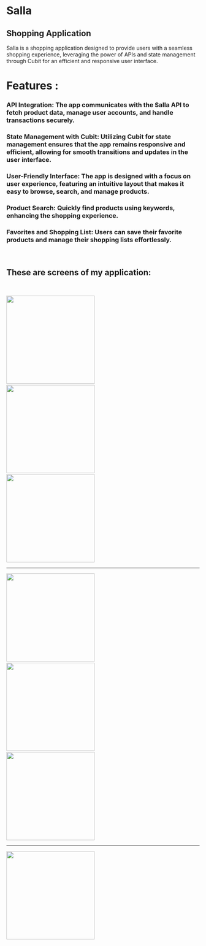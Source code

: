 # Salla
## Shopping Application
Salla is a shopping application designed to provide users with a seamless shopping experience, leveraging the power of APIs and state management through Cubit for an efficient and responsive user interface.

# Features :
### API Integration: The app communicates with the Salla API to fetch product data, manage user accounts, and handle transactions securely.
### State Management with Cubit: Utilizing Cubit for state management ensures that the app remains responsive and efficient, allowing for smooth transitions and updates in the user interface.
### User-Friendly Interface: The app is designed with a focus on user experience, featuring an intuitive layout that makes it easy to browse, search, and manage products.
### Product Search: Quickly find products using keywords, enhancing the shopping experience.
### Favorites and Shopping List: Users can save their favorite products and manage their shopping lists effortlessly.

&nbsp;

## These are screens of my application:
&nbsp;
<p>
  <img src="https://github.com/user-attachments/assets/74d7b051-c228-4bb0-bea2-7b9e3204991c" width="230" style="margin-right: 20;"/>
  &nbsp;
  <img src="https://github.com/user-attachments/assets/8ee70dd2-1cbb-4f76-b0e1-3422c5d4c5cf" width="230" style="margin-right: 20;" />
   &nbsp;
  <img src="https://github.com/user-attachments/assets/e0aab4aa-cdbd-475e-9b91-e2bcab04cd3c" width="230" style="margin-right: 20;" />
   <hr/>
  <img src="https://github.com/user-attachments/assets/0037480d-2635-443e-a680-530b8f1f0f3f" width="230" style="margin-right: 20;" />
   &nbsp;
  <img src="https://github.com/user-attachments/assets/66a31f74-1329-408c-b684-7fff217f25d3" width="230" style="margin-right: 20;" />
  &nbsp;
  <img src="https://github.com/user-attachments/assets/de238d33-634a-47a8-bc8c-e19ec9732990" width="230" style="margin-right: 20;" />
  <hr/>
  <img src="https://github.com/user-attachments/assets/4b06402a-c238-4c73-a325-137d01104dd5" width="230" />

</p>

